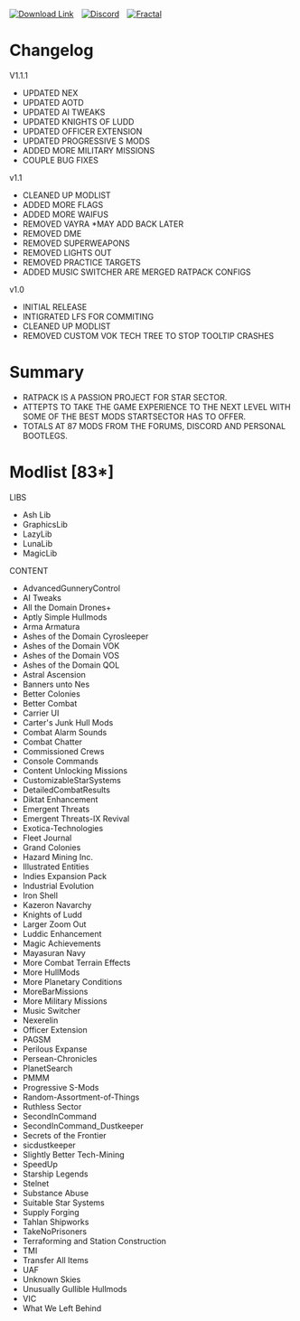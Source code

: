 [![Download Link]][DL]&emsp;[![Discord]][D]&emsp;[![Fractal]][F]&emsp;

[Download Link]: https://img.shields.io/badge/v1.1.1-Downloadlink-Green
[DL]: https://drive.google.com/file/d/1P_WlrpfeJI8qUIINv7avEYW5ERqS-B3I/view?usp=drive_link
[Discord]: https://img.shields.io/badge/Starsector%20Discord-%233381ff
[D]: https://discord.com/invite/a8AWVcPCPr
[Fractal]: https://img.shields.io/badge/Starsector%20Forums-%23e3ecfa
[F]: https://fractalsoftworks.com/forum/index.php

# Changelog
V1.1.1
- UPDATED NEX
- UPDATED AOTD
- UPDATED AI TWEAKS
- UPDATED KNIGHTS OF LUDD
- UPDATED OFFICER EXTENSION
- UPDATED PROGRESSIVE S MODS
- ADDED MORE MILITARY MISSIONS
- COUPLE BUG FIXES

v1.1
- CLEANED UP MODLIST
- ADDED MORE FLAGS
- ADDED MORE WAIFUS
- REMOVED VAYRA *MAY ADD BACK LATER
- REMOVED DME 
- REMOVED SUPERWEAPONS
- REMOVED LIGHTS OUT
- REMOVED PRACTICE TARGETS
- ADDED MUSIC SWITCHER ARE MERGED RATPACK CONFIGS

v1.0
- INITIAL RELEASE
- INTIGRATED LFS FOR COMMITING
- CLEANED UP MODLIST
- REMOVED CUSTOM VOK TECH TREE TO STOP TOOLTIP CRASHES

# Summary
- RATPACK IS A PASSION PROJECT FOR STAR SECTOR.
- ATTEPTS TO TAKE THE GAME EXPERIENCE TO THE NEXT LEVEL WITH SOME OF THE BEST MODS STARTSECTOR HAS TO OFFER.
- TOTALS AT 87 MODS FROM THE FORUMS, DISCORD AND PERSONAL BOOTLEGS.

# Modlist [83*]
LIBS
- Ash Lib
- GraphicsLib
- LazyLib
- LunaLib
- MagicLib

CONTENT
- AdvancedGunneryControl
- AI Tweaks
- All the Domain Drones+
- Aptly Simple Hullmods
- Arma Armatura
- Ashes of the Domain Cyrosleeper
- Ashes of the Domain VOK
- Ashes of the Domain VOS
- Ashes of the Domain QOL
- Astral Ascension
- Banners unto Nes
- Better Colonies
- Better Combat
- Carrier UI
- Carter's Junk Hull Mods
- Combat Alarm Sounds
- Combat Chatter
- Commissioned Crews
- Console Commands
- Content Unlocking Missions
- CustomizableStarSystems
- DetailedCombatResults
- Diktat Enhancement
- Emergent Threats
- Emergent Threats-IX Revival
- Exotica-Technologies
- Fleet Journal
- Grand Colonies
- Hazard Mining Inc.
- Illustrated Entities
- Indies Expansion Pack
- Industrial Evolution
- Iron Shell
- Kazeron Navarchy
- Knights of Ludd
- Larger Zoom Out
- Luddic Enhancement
- Magic Achievements
- Mayasuran Navy
- More Combat Terrain Effects
- More HullMods
- More Planetary Conditions
- MoreBarMissions
- More Military Missions
- Music Switcher
- Nexerelin
- Officer Extension
- PAGSM
- Perilous Expanse
- Persean-Chronicles
- PlanetSearch
- PMMM
- Progressive S-Mods
- Random-Assortment-of-Things
- Ruthless Sector
- SecondInCommand
- SecondInCommand_Dustkeeper
- Secrets of the Frontier
- sicdustkeeper
- Slightly Better Tech-Mining
- SpeedUp
- Starship Legends
- Stelnet
- Substance Abuse
- Suitable Star Systems
- Supply Forging
- Tahlan Shipworks
- TakeNoPrisoners
- Terraforming and Station Construction
- TMI
- Transfer All Items
- UAF
- Unknown Skies
- Unusually Gullible Hullmods
- VIC
- What We Left Behind
